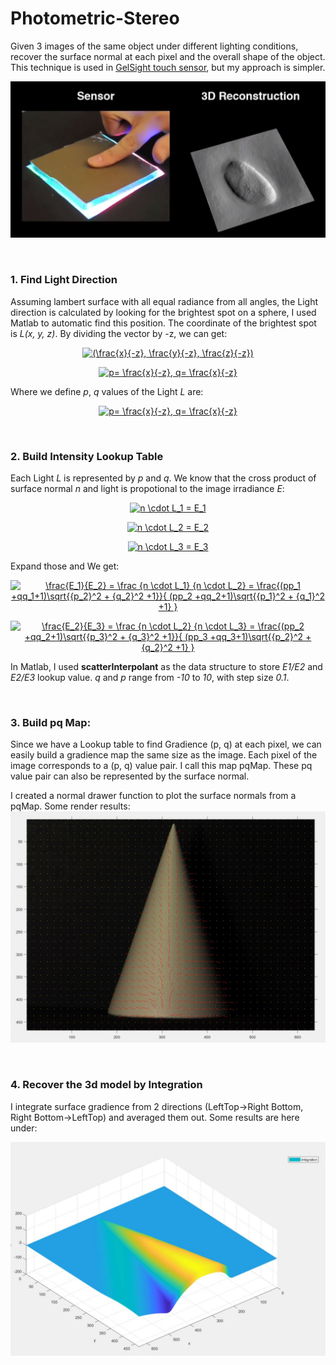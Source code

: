 # Photometric-Stereo
Given 3 images of the same object under different lighting conditions, recover the surface normal at each pixel and the overall shape of the object.
This technique is used in [GelSight touch sensor](http://www.gelsight.com/), but my approach is simpler. 

![GelSight](https://github.com/dwang0721/Photometric-Stereo/blob/master/readmeImage/gelSight.JPG)

&nbsp; 
### 1. Find Light Direction

Assuming lambert surface with all equal radiance from all angles, the Light direction is calculated by looking for the brightest spot on a sphere, I used Matlab to automatic find this position. 
The coordinate of the brightest spot is *L(x, y, z)*. By dividing the vector by -z, we can get:

<p align="middle">
<a href="https://www.codecogs.com/eqnedit.php?latex=(\frac{x}{-z},&space;\frac{y}{-z},&space;\frac{z}{-z})" target="_blank"><img src="https://latex.codecogs.com/gif.latex?(\frac{x}{-z},&space;\frac{y}{-z},&space;\frac{z}{-z})" title="(\frac{x}{-z}, \frac{y}{-z}, \frac{z}{-z})" /></a>
</p>
<p align="middle">
<a href="https://www.codecogs.com/eqnedit.php?latex=p=&space;\frac{x}{-z},&space;q=&space;\frac{x}{-z}" target="_blank"><img src="https://latex.codecogs.com/gif.latex?p=&space;\frac{x}{-z},&space;q=&space;\frac{x}{-z}" title="p= \frac{x}{-z}, q= \frac{x}{-z}" /></a>
</p>

Where we define *p*, *q* values of the Light *L* are:
<p align="middle">
<a href="https://www.codecogs.com/eqnedit.php?latex=p_L=&space;\frac{x}{-z},&space;q_L=&space;\frac{x}{-z}" target="_blank"><img src="https://latex.codecogs.com/gif.latex?p_L=&space;\frac{x}{-z},&space;q_L=&space;\frac{x}{-z}" title="p= \frac{x}{-z}, q= \frac{x}{-z}" /></a>
</p>

&nbsp; 
### 2. Build Intensity Lookup Table
Each Light *L* is represented by *p* and *q*. We know that the cross product of surface normal *n* and light is propotional to the image irradiance *E*:
<p align="middle">
<a href="https://www.codecogs.com/eqnedit.php?latex=n&space;\cdot&space;L_1&space;=&space;E_1" target="_blank"><img src="https://latex.codecogs.com/gif.latex?n&space;\cdot&space;L_1&space;=&space;E_1" title="n \cdot L_1 = E_1" /></a>
</p><p align="middle">
<a href="https://www.codecogs.com/eqnedit.php?latex=n&space;\cdot&space;L_2&space;=&space;E_2" target="_blank"><img src="https://latex.codecogs.com/gif.latex?n&space;\cdot&space;L_2&space;=&space;E_2" title="n \cdot L_2 = E_2" /></a>
</p><p align="middle">
<a href="https://www.codecogs.com/eqnedit.php?latex=n&space;\cdot&space;L_3&space;=&space;E_3" target="_blank"><img src="https://latex.codecogs.com/gif.latex?n&space;\cdot&space;L_3&space;=&space;E_3" title="n \cdot L_3 = E_3" /></a>
</p>
Expand those and We get:
<p align="middle">
<a href="https://www.codecogs.com/eqnedit.php?latex=\frac{E_1}{E_2}&space;=&space;\frac&space;{n&space;\cdot&space;L_1}&space;{n&space;\cdot&space;L_2}&space;=&space;\frac{(pp_1&space;&plus;qq_1&plus;1)\sqrt{{p_2}^2&space;&plus;&space;{q_2}^2&space;&plus;1}}{&space;(pp_2&space;&plus;qq_2&plus;1)\sqrt{{p_1}^2&space;&plus;&space;{q_1}^2&space;&plus;1}&space;}" target="_blank"><img src="https://latex.codecogs.com/gif.latex?\frac{E_1}{E_2}&space;=&space;\frac&space;{n&space;\cdot&space;L_1}&space;{n&space;\cdot&space;L_2}&space;=&space;\frac{(pp_1&space;&plus;qq_1&plus;1)\sqrt{{p_2}^2&space;&plus;&space;{q_2}^2&space;&plus;1}}{&space;(pp_2&space;&plus;qq_2&plus;1)\sqrt{{p_1}^2&space;&plus;&space;{q_1}^2&space;&plus;1}&space;}" title="\frac{E_1}{E_2} = \frac {n \cdot L_1} {n \cdot L_2} = \frac{(pp_1 +qq_1+1)\sqrt{{p_2}^2 + {q_2}^2 +1}}{ (pp_2 +qq_2+1)\sqrt{{p_1}^2 + {q_1}^2 +1} }" /></a>
</p><p align="middle">
<a href="https://www.codecogs.com/eqnedit.php?latex=\frac{E_2}{E_3}&space;=&space;\frac&space;{n&space;\cdot&space;L_2}&space;{n&space;\cdot&space;L_3}&space;=&space;\frac{(pp_2&space;&plus;qq_2&plus;1)\sqrt{{p_3}^2&space;&plus;&space;{q_3}^2&space;&plus;1}}{&space;(pp_3&space;&plus;qq_3&plus;1)\sqrt{{p_2}^2&space;&plus;&space;{q_2}^2&space;&plus;1}&space;}" target="_blank"><img src="https://latex.codecogs.com/gif.latex?\frac{E_2}{E_3}&space;=&space;\frac&space;{n&space;\cdot&space;L_2}&space;{n&space;\cdot&space;L_3}&space;=&space;\frac{(pp_2&space;&plus;qq_2&plus;1)\sqrt{{p_3}^2&space;&plus;&space;{q_3}^2&space;&plus;1}}{&space;(pp_3&space;&plus;qq_3&plus;1)\sqrt{{p_2}^2&space;&plus;&space;{q_2}^2&space;&plus;1}&space;}" title="\frac{E_2}{E_3} = \frac {n \cdot L_2} {n \cdot L_3} = \frac{(pp_2 +qq_2+1)\sqrt{{p_3}^2 + {q_3}^2 +1}}{ (pp_3 +qq_3+1)\sqrt{{p_2}^2 + {q_2}^2 +1} }" /></a>
</p>

In Matlab, I used **scatterInterpolant** as the data structure to store *E1/E2* and *E2/E3* lookup value. 
*q* and *p* range from *-10* to *10*, with step size *0.1*. 


&nbsp; 
### 3. Build pq Map:
Since we have a Lookup table to find Gradience (p, q) at each pixel, we can easily build a gradience map the same size as the image. Each pixel of the image corresponds to a (p, q) value pair. I call this map pqMap. These pq value pair can also be represented by the surface normal.  

I created a normal drawer function to plot the surface normals from a pqMap. Some render results:
![normal](https://github.com/dwang0721/Photometric-Stereo/blob/master/readmeImage/normal%20plot.JPG)

&nbsp; 
### 4. Recover the 3d model by Integration
I integrate surface gradience from 2 directions (LeftTop->Right Bottom, Right Bottom->LeftTop) and averaged them out. Some results are here under:

![integration](https://github.com/dwang0721/Photometric-Stereo/blob/master/readmeImage/integration.JPG)
